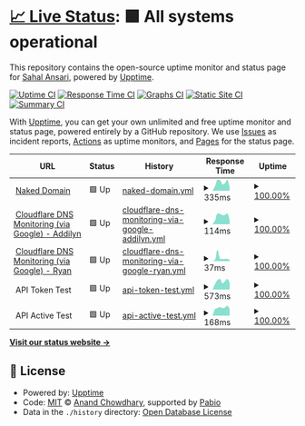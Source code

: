 # [📈 Live Status](https://sahal.github.io/cbgn-uptime): <!--live status--> **🟩 All systems operational**

This repository contains the open-source uptime monitor and status page for [Sahal Ansari](http://sahal.info), powered by [Upptime](https://github.com/upptime/upptime).

[![Uptime CI](https://github.com/sahal/cbgn-uptime/workflows/Uptime%20CI/badge.svg)](https://github.com/sahal/cbgn-uptime/actions?query=workflow%3A%22Uptime+CI%22)
[![Response Time CI](https://github.com/sahal/cbgn-uptime/workflows/Response%20Time%20CI/badge.svg)](https://github.com/sahal/cbgn-uptime/actions?query=workflow%3A%22Response+Time+CI%22)
[![Graphs CI](https://github.com/sahal/cbgn-uptime/workflows/Graphs%20CI/badge.svg)](https://github.com/sahal/cbgn-uptime/actions?query=workflow%3A%22Graphs+CI%22)
[![Static Site CI](https://github.com/sahal/cbgn-uptime/workflows/Static%20Site%20CI/badge.svg)](https://github.com/sahal/cbgn-uptime/actions?query=workflow%3A%22Static+Site+CI%22)
[![Summary CI](https://github.com/sahal/cbgn-uptime/workflows/Summary%20CI/badge.svg)](https://github.com/sahal/cbgn-uptime/actions?query=workflow%3A%22Summary+CI%22)

With [Upptime](https://upptime.js.org), you can get your own unlimited and free uptime monitor and status page, powered entirely by a GitHub repository. We use [Issues](https://github.com/sahal/cbgn-uptime/issues) as incident reports, [Actions](https://github.com/sahal/cbgn-uptime/actions) as uptime monitors, and [Pages](https://sahal.github.io/cbgn-uptime) for the status page.

<!--start: status pages-->
<!-- This summary is generated by Upptime (https://github.com/upptime/upptime) -->
<!-- Do not edit this manually, your changes will be overwritten -->
<!-- prettier-ignore -->
| URL | Status | History | Response Time | Uptime |
| --- | ------ | ------- | ------------- | ------ |
| <img alt="" src="https://icons.duckduckgo.com/ip3/bikegridnow.org.ico" height="13"> [Naked Domain](https://bikegridnow.org) | 🟩 Up | [naked-domain.yml](https://github.com/sahal/cbgn-uptime/commits/HEAD/history/naked-domain.yml) | <details><summary><img alt="Response time graph" src="./graphs/naked-domain/response-time-week.png" height="20"> 335ms</summary><br><a href="https://sahal.github.io/cbgn-uptime/history/naked-domain"><img alt="Response time 405" src="https://img.shields.io/endpoint?url=https%3A%2F%2Fraw.githubusercontent.com%2Fsahal%2Fcbgn-uptime%2FHEAD%2Fapi%2Fnaked-domain%2Fresponse-time.json"></a><br><a href="https://sahal.github.io/cbgn-uptime/history/naked-domain"><img alt="24-hour response time 196" src="https://img.shields.io/endpoint?url=https%3A%2F%2Fraw.githubusercontent.com%2Fsahal%2Fcbgn-uptime%2FHEAD%2Fapi%2Fnaked-domain%2Fresponse-time-day.json"></a><br><a href="https://sahal.github.io/cbgn-uptime/history/naked-domain"><img alt="7-day response time 335" src="https://img.shields.io/endpoint?url=https%3A%2F%2Fraw.githubusercontent.com%2Fsahal%2Fcbgn-uptime%2FHEAD%2Fapi%2Fnaked-domain%2Fresponse-time-week.json"></a><br><a href="https://sahal.github.io/cbgn-uptime/history/naked-domain"><img alt="30-day response time 368" src="https://img.shields.io/endpoint?url=https%3A%2F%2Fraw.githubusercontent.com%2Fsahal%2Fcbgn-uptime%2FHEAD%2Fapi%2Fnaked-domain%2Fresponse-time-month.json"></a><br><a href="https://sahal.github.io/cbgn-uptime/history/naked-domain"><img alt="1-year response time 405" src="https://img.shields.io/endpoint?url=https%3A%2F%2Fraw.githubusercontent.com%2Fsahal%2Fcbgn-uptime%2FHEAD%2Fapi%2Fnaked-domain%2Fresponse-time-year.json"></a></details> | <details><summary><a href="https://sahal.github.io/cbgn-uptime/history/naked-domain">100.00%</a></summary><a href="https://sahal.github.io/cbgn-uptime/history/naked-domain"><img alt="All-time uptime 99.97%" src="https://img.shields.io/endpoint?url=https%3A%2F%2Fraw.githubusercontent.com%2Fsahal%2Fcbgn-uptime%2FHEAD%2Fapi%2Fnaked-domain%2Fuptime.json"></a><br><a href="https://sahal.github.io/cbgn-uptime/history/naked-domain"><img alt="24-hour uptime 100.00%" src="https://img.shields.io/endpoint?url=https%3A%2F%2Fraw.githubusercontent.com%2Fsahal%2Fcbgn-uptime%2FHEAD%2Fapi%2Fnaked-domain%2Fuptime-day.json"></a><br><a href="https://sahal.github.io/cbgn-uptime/history/naked-domain"><img alt="7-day uptime 100.00%" src="https://img.shields.io/endpoint?url=https%3A%2F%2Fraw.githubusercontent.com%2Fsahal%2Fcbgn-uptime%2FHEAD%2Fapi%2Fnaked-domain%2Fuptime-week.json"></a><br><a href="https://sahal.github.io/cbgn-uptime/history/naked-domain"><img alt="30-day uptime 99.96%" src="https://img.shields.io/endpoint?url=https%3A%2F%2Fraw.githubusercontent.com%2Fsahal%2Fcbgn-uptime%2FHEAD%2Fapi%2Fnaked-domain%2Fuptime-month.json"></a><br><a href="https://sahal.github.io/cbgn-uptime/history/naked-domain"><img alt="1-year uptime 99.97%" src="https://img.shields.io/endpoint?url=https%3A%2F%2Fraw.githubusercontent.com%2Fsahal%2Fcbgn-uptime%2FHEAD%2Fapi%2Fnaked-domain%2Fuptime-year.json"></a></details>
| <img alt="" src="https://icons.duckduckgo.com/ip3/dns.google.ico" height="13"> [Cloudflare DNS Monitoring (via Google) - Addilyn](https://dns.google/resolve?name=bikegridnow.org&type=NS) | 🟩 Up | [cloudflare-dns-monitoring-via-google-addilyn.yml](https://github.com/sahal/cbgn-uptime/commits/HEAD/history/cloudflare-dns-monitoring-via-google-addilyn.yml) | <details><summary><img alt="Response time graph" src="./graphs/cloudflare-dns-monitoring-via-google-addilyn/response-time-week.png" height="20"> 114ms</summary><br><a href="https://sahal.github.io/cbgn-uptime/history/cloudflare-dns-monitoring-via-google-addilyn"><img alt="Response time 117" src="https://img.shields.io/endpoint?url=https%3A%2F%2Fraw.githubusercontent.com%2Fsahal%2Fcbgn-uptime%2FHEAD%2Fapi%2Fcloudflare-dns-monitoring-via-google-addilyn%2Fresponse-time.json"></a><br><a href="https://sahal.github.io/cbgn-uptime/history/cloudflare-dns-monitoring-via-google-addilyn"><img alt="24-hour response time 47" src="https://img.shields.io/endpoint?url=https%3A%2F%2Fraw.githubusercontent.com%2Fsahal%2Fcbgn-uptime%2FHEAD%2Fapi%2Fcloudflare-dns-monitoring-via-google-addilyn%2Fresponse-time-day.json"></a><br><a href="https://sahal.github.io/cbgn-uptime/history/cloudflare-dns-monitoring-via-google-addilyn"><img alt="7-day response time 114" src="https://img.shields.io/endpoint?url=https%3A%2F%2Fraw.githubusercontent.com%2Fsahal%2Fcbgn-uptime%2FHEAD%2Fapi%2Fcloudflare-dns-monitoring-via-google-addilyn%2Fresponse-time-week.json"></a><br><a href="https://sahal.github.io/cbgn-uptime/history/cloudflare-dns-monitoring-via-google-addilyn"><img alt="30-day response time 113" src="https://img.shields.io/endpoint?url=https%3A%2F%2Fraw.githubusercontent.com%2Fsahal%2Fcbgn-uptime%2FHEAD%2Fapi%2Fcloudflare-dns-monitoring-via-google-addilyn%2Fresponse-time-month.json"></a><br><a href="https://sahal.github.io/cbgn-uptime/history/cloudflare-dns-monitoring-via-google-addilyn"><img alt="1-year response time 117" src="https://img.shields.io/endpoint?url=https%3A%2F%2Fraw.githubusercontent.com%2Fsahal%2Fcbgn-uptime%2FHEAD%2Fapi%2Fcloudflare-dns-monitoring-via-google-addilyn%2Fresponse-time-year.json"></a></details> | <details><summary><a href="https://sahal.github.io/cbgn-uptime/history/cloudflare-dns-monitoring-via-google-addilyn">100.00%</a></summary><a href="https://sahal.github.io/cbgn-uptime/history/cloudflare-dns-monitoring-via-google-addilyn"><img alt="All-time uptime 100.00%" src="https://img.shields.io/endpoint?url=https%3A%2F%2Fraw.githubusercontent.com%2Fsahal%2Fcbgn-uptime%2FHEAD%2Fapi%2Fcloudflare-dns-monitoring-via-google-addilyn%2Fuptime.json"></a><br><a href="https://sahal.github.io/cbgn-uptime/history/cloudflare-dns-monitoring-via-google-addilyn"><img alt="24-hour uptime 100.00%" src="https://img.shields.io/endpoint?url=https%3A%2F%2Fraw.githubusercontent.com%2Fsahal%2Fcbgn-uptime%2FHEAD%2Fapi%2Fcloudflare-dns-monitoring-via-google-addilyn%2Fuptime-day.json"></a><br><a href="https://sahal.github.io/cbgn-uptime/history/cloudflare-dns-monitoring-via-google-addilyn"><img alt="7-day uptime 100.00%" src="https://img.shields.io/endpoint?url=https%3A%2F%2Fraw.githubusercontent.com%2Fsahal%2Fcbgn-uptime%2FHEAD%2Fapi%2Fcloudflare-dns-monitoring-via-google-addilyn%2Fuptime-week.json"></a><br><a href="https://sahal.github.io/cbgn-uptime/history/cloudflare-dns-monitoring-via-google-addilyn"><img alt="30-day uptime 100.00%" src="https://img.shields.io/endpoint?url=https%3A%2F%2Fraw.githubusercontent.com%2Fsahal%2Fcbgn-uptime%2FHEAD%2Fapi%2Fcloudflare-dns-monitoring-via-google-addilyn%2Fuptime-month.json"></a><br><a href="https://sahal.github.io/cbgn-uptime/history/cloudflare-dns-monitoring-via-google-addilyn"><img alt="1-year uptime 100.00%" src="https://img.shields.io/endpoint?url=https%3A%2F%2Fraw.githubusercontent.com%2Fsahal%2Fcbgn-uptime%2FHEAD%2Fapi%2Fcloudflare-dns-monitoring-via-google-addilyn%2Fuptime-year.json"></a></details>
| <img alt="" src="https://icons.duckduckgo.com/ip3/dns.google.ico" height="13"> [Cloudflare DNS Monitoring (via Google) - Ryan](https://dns.google/resolve?name=bikegridnow.org&type=NS) | 🟩 Up | [cloudflare-dns-monitoring-via-google-ryan.yml](https://github.com/sahal/cbgn-uptime/commits/HEAD/history/cloudflare-dns-monitoring-via-google-ryan.yml) | <details><summary><img alt="Response time graph" src="./graphs/cloudflare-dns-monitoring-via-google-ryan/response-time-week.png" height="20"> 37ms</summary><br><a href="https://sahal.github.io/cbgn-uptime/history/cloudflare-dns-monitoring-via-google-ryan"><img alt="Response time 26" src="https://img.shields.io/endpoint?url=https%3A%2F%2Fraw.githubusercontent.com%2Fsahal%2Fcbgn-uptime%2FHEAD%2Fapi%2Fcloudflare-dns-monitoring-via-google-ryan%2Fresponse-time.json"></a><br><a href="https://sahal.github.io/cbgn-uptime/history/cloudflare-dns-monitoring-via-google-ryan"><img alt="24-hour response time 5" src="https://img.shields.io/endpoint?url=https%3A%2F%2Fraw.githubusercontent.com%2Fsahal%2Fcbgn-uptime%2FHEAD%2Fapi%2Fcloudflare-dns-monitoring-via-google-ryan%2Fresponse-time-day.json"></a><br><a href="https://sahal.github.io/cbgn-uptime/history/cloudflare-dns-monitoring-via-google-ryan"><img alt="7-day response time 37" src="https://img.shields.io/endpoint?url=https%3A%2F%2Fraw.githubusercontent.com%2Fsahal%2Fcbgn-uptime%2FHEAD%2Fapi%2Fcloudflare-dns-monitoring-via-google-ryan%2Fresponse-time-week.json"></a><br><a href="https://sahal.github.io/cbgn-uptime/history/cloudflare-dns-monitoring-via-google-ryan"><img alt="30-day response time 27" src="https://img.shields.io/endpoint?url=https%3A%2F%2Fraw.githubusercontent.com%2Fsahal%2Fcbgn-uptime%2FHEAD%2Fapi%2Fcloudflare-dns-monitoring-via-google-ryan%2Fresponse-time-month.json"></a><br><a href="https://sahal.github.io/cbgn-uptime/history/cloudflare-dns-monitoring-via-google-ryan"><img alt="1-year response time 26" src="https://img.shields.io/endpoint?url=https%3A%2F%2Fraw.githubusercontent.com%2Fsahal%2Fcbgn-uptime%2FHEAD%2Fapi%2Fcloudflare-dns-monitoring-via-google-ryan%2Fresponse-time-year.json"></a></details> | <details><summary><a href="https://sahal.github.io/cbgn-uptime/history/cloudflare-dns-monitoring-via-google-ryan">100.00%</a></summary><a href="https://sahal.github.io/cbgn-uptime/history/cloudflare-dns-monitoring-via-google-ryan"><img alt="All-time uptime 100.00%" src="https://img.shields.io/endpoint?url=https%3A%2F%2Fraw.githubusercontent.com%2Fsahal%2Fcbgn-uptime%2FHEAD%2Fapi%2Fcloudflare-dns-monitoring-via-google-ryan%2Fuptime.json"></a><br><a href="https://sahal.github.io/cbgn-uptime/history/cloudflare-dns-monitoring-via-google-ryan"><img alt="24-hour uptime 100.00%" src="https://img.shields.io/endpoint?url=https%3A%2F%2Fraw.githubusercontent.com%2Fsahal%2Fcbgn-uptime%2FHEAD%2Fapi%2Fcloudflare-dns-monitoring-via-google-ryan%2Fuptime-day.json"></a><br><a href="https://sahal.github.io/cbgn-uptime/history/cloudflare-dns-monitoring-via-google-ryan"><img alt="7-day uptime 100.00%" src="https://img.shields.io/endpoint?url=https%3A%2F%2Fraw.githubusercontent.com%2Fsahal%2Fcbgn-uptime%2FHEAD%2Fapi%2Fcloudflare-dns-monitoring-via-google-ryan%2Fuptime-week.json"></a><br><a href="https://sahal.github.io/cbgn-uptime/history/cloudflare-dns-monitoring-via-google-ryan"><img alt="30-day uptime 100.00%" src="https://img.shields.io/endpoint?url=https%3A%2F%2Fraw.githubusercontent.com%2Fsahal%2Fcbgn-uptime%2FHEAD%2Fapi%2Fcloudflare-dns-monitoring-via-google-ryan%2Fuptime-month.json"></a><br><a href="https://sahal.github.io/cbgn-uptime/history/cloudflare-dns-monitoring-via-google-ryan"><img alt="1-year uptime 100.00%" src="https://img.shields.io/endpoint?url=https%3A%2F%2Fraw.githubusercontent.com%2Fsahal%2Fcbgn-uptime%2FHEAD%2Fapi%2Fcloudflare-dns-monitoring-via-google-ryan%2Fuptime-year.json"></a></details>
| <img alt="" src="https://icons.duckduckgo.com/ip3/null.ico" height="13"> API Token Test | 🟩 Up | [api-token-test.yml](https://github.com/sahal/cbgn-uptime/commits/HEAD/history/api-token-test.yml) | <details><summary><img alt="Response time graph" src="./graphs/api-token-test/response-time-week.png" height="20"> 573ms</summary><br><a href="https://sahal.github.io/cbgn-uptime/history/api-token-test"><img alt="Response time 726" src="https://img.shields.io/endpoint?url=https%3A%2F%2Fraw.githubusercontent.com%2Fsahal%2Fcbgn-uptime%2FHEAD%2Fapi%2Fapi-token-test%2Fresponse-time.json"></a><br><a href="https://sahal.github.io/cbgn-uptime/history/api-token-test"><img alt="24-hour response time 433" src="https://img.shields.io/endpoint?url=https%3A%2F%2Fraw.githubusercontent.com%2Fsahal%2Fcbgn-uptime%2FHEAD%2Fapi%2Fapi-token-test%2Fresponse-time-day.json"></a><br><a href="https://sahal.github.io/cbgn-uptime/history/api-token-test"><img alt="7-day response time 573" src="https://img.shields.io/endpoint?url=https%3A%2F%2Fraw.githubusercontent.com%2Fsahal%2Fcbgn-uptime%2FHEAD%2Fapi%2Fapi-token-test%2Fresponse-time-week.json"></a><br><a href="https://sahal.github.io/cbgn-uptime/history/api-token-test"><img alt="30-day response time 767" src="https://img.shields.io/endpoint?url=https%3A%2F%2Fraw.githubusercontent.com%2Fsahal%2Fcbgn-uptime%2FHEAD%2Fapi%2Fapi-token-test%2Fresponse-time-month.json"></a><br><a href="https://sahal.github.io/cbgn-uptime/history/api-token-test"><img alt="1-year response time 726" src="https://img.shields.io/endpoint?url=https%3A%2F%2Fraw.githubusercontent.com%2Fsahal%2Fcbgn-uptime%2FHEAD%2Fapi%2Fapi-token-test%2Fresponse-time-year.json"></a></details> | <details><summary><a href="https://sahal.github.io/cbgn-uptime/history/api-token-test">100.00%</a></summary><a href="https://sahal.github.io/cbgn-uptime/history/api-token-test"><img alt="All-time uptime 99.99%" src="https://img.shields.io/endpoint?url=https%3A%2F%2Fraw.githubusercontent.com%2Fsahal%2Fcbgn-uptime%2FHEAD%2Fapi%2Fapi-token-test%2Fuptime.json"></a><br><a href="https://sahal.github.io/cbgn-uptime/history/api-token-test"><img alt="24-hour uptime 100.00%" src="https://img.shields.io/endpoint?url=https%3A%2F%2Fraw.githubusercontent.com%2Fsahal%2Fcbgn-uptime%2FHEAD%2Fapi%2Fapi-token-test%2Fuptime-day.json"></a><br><a href="https://sahal.github.io/cbgn-uptime/history/api-token-test"><img alt="7-day uptime 100.00%" src="https://img.shields.io/endpoint?url=https%3A%2F%2Fraw.githubusercontent.com%2Fsahal%2Fcbgn-uptime%2FHEAD%2Fapi%2Fapi-token-test%2Fuptime-week.json"></a><br><a href="https://sahal.github.io/cbgn-uptime/history/api-token-test"><img alt="30-day uptime 100.00%" src="https://img.shields.io/endpoint?url=https%3A%2F%2Fraw.githubusercontent.com%2Fsahal%2Fcbgn-uptime%2FHEAD%2Fapi%2Fapi-token-test%2Fuptime-month.json"></a><br><a href="https://sahal.github.io/cbgn-uptime/history/api-token-test"><img alt="1-year uptime 99.99%" src="https://img.shields.io/endpoint?url=https%3A%2F%2Fraw.githubusercontent.com%2Fsahal%2Fcbgn-uptime%2FHEAD%2Fapi%2Fapi-token-test%2Fuptime-year.json"></a></details>
| <img alt="" src="https://icons.duckduckgo.com/ip3/null.ico" height="13"> API Active Test | 🟩 Up | [api-active-test.yml](https://github.com/sahal/cbgn-uptime/commits/HEAD/history/api-active-test.yml) | <details><summary><img alt="Response time graph" src="./graphs/api-active-test/response-time-week.png" height="20"> 168ms</summary><br><a href="https://sahal.github.io/cbgn-uptime/history/api-active-test"><img alt="Response time 175" src="https://img.shields.io/endpoint?url=https%3A%2F%2Fraw.githubusercontent.com%2Fsahal%2Fcbgn-uptime%2FHEAD%2Fapi%2Fapi-active-test%2Fresponse-time.json"></a><br><a href="https://sahal.github.io/cbgn-uptime/history/api-active-test"><img alt="24-hour response time 136" src="https://img.shields.io/endpoint?url=https%3A%2F%2Fraw.githubusercontent.com%2Fsahal%2Fcbgn-uptime%2FHEAD%2Fapi%2Fapi-active-test%2Fresponse-time-day.json"></a><br><a href="https://sahal.github.io/cbgn-uptime/history/api-active-test"><img alt="7-day response time 168" src="https://img.shields.io/endpoint?url=https%3A%2F%2Fraw.githubusercontent.com%2Fsahal%2Fcbgn-uptime%2FHEAD%2Fapi%2Fapi-active-test%2Fresponse-time-week.json"></a><br><a href="https://sahal.github.io/cbgn-uptime/history/api-active-test"><img alt="30-day response time 172" src="https://img.shields.io/endpoint?url=https%3A%2F%2Fraw.githubusercontent.com%2Fsahal%2Fcbgn-uptime%2FHEAD%2Fapi%2Fapi-active-test%2Fresponse-time-month.json"></a><br><a href="https://sahal.github.io/cbgn-uptime/history/api-active-test"><img alt="1-year response time 175" src="https://img.shields.io/endpoint?url=https%3A%2F%2Fraw.githubusercontent.com%2Fsahal%2Fcbgn-uptime%2FHEAD%2Fapi%2Fapi-active-test%2Fresponse-time-year.json"></a></details> | <details><summary><a href="https://sahal.github.io/cbgn-uptime/history/api-active-test">100.00%</a></summary><a href="https://sahal.github.io/cbgn-uptime/history/api-active-test"><img alt="All-time uptime 99.98%" src="https://img.shields.io/endpoint?url=https%3A%2F%2Fraw.githubusercontent.com%2Fsahal%2Fcbgn-uptime%2FHEAD%2Fapi%2Fapi-active-test%2Fuptime.json"></a><br><a href="https://sahal.github.io/cbgn-uptime/history/api-active-test"><img alt="24-hour uptime 100.00%" src="https://img.shields.io/endpoint?url=https%3A%2F%2Fraw.githubusercontent.com%2Fsahal%2Fcbgn-uptime%2FHEAD%2Fapi%2Fapi-active-test%2Fuptime-day.json"></a><br><a href="https://sahal.github.io/cbgn-uptime/history/api-active-test"><img alt="7-day uptime 100.00%" src="https://img.shields.io/endpoint?url=https%3A%2F%2Fraw.githubusercontent.com%2Fsahal%2Fcbgn-uptime%2FHEAD%2Fapi%2Fapi-active-test%2Fuptime-week.json"></a><br><a href="https://sahal.github.io/cbgn-uptime/history/api-active-test"><img alt="30-day uptime 100.00%" src="https://img.shields.io/endpoint?url=https%3A%2F%2Fraw.githubusercontent.com%2Fsahal%2Fcbgn-uptime%2FHEAD%2Fapi%2Fapi-active-test%2Fuptime-month.json"></a><br><a href="https://sahal.github.io/cbgn-uptime/history/api-active-test"><img alt="1-year uptime 99.98%" src="https://img.shields.io/endpoint?url=https%3A%2F%2Fraw.githubusercontent.com%2Fsahal%2Fcbgn-uptime%2FHEAD%2Fapi%2Fapi-active-test%2Fuptime-year.json"></a></details>

<!--end: status pages-->

[**Visit our status website →**](https://sahal.github.io/cbgn-uptime)

## 📄 License

- Powered by: [Upptime](https://github.com/upptime/upptime)
- Code: [MIT](./LICENSE) © [Anand Chowdhary](https://anandchowdhary.com), supported by [Pabio](https://pabio.com)
- Data in the `./history` directory: [Open Database License](https://opendatacommons.org/licenses/odbl/1-0/)
